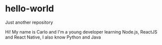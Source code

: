 # hello-world
Just another repository

Hi! My name is Carlo and I'm a young developer learning Node.js, ReactJS and React Native, I also know Python and Java
